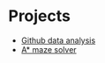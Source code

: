 # Projects
* [Github data analysis](https://github.com/PrL327/GitHubDataJs)
* [A* maze solver](https://ihatelogicerrors.github.io/A-Star-Maze/)
